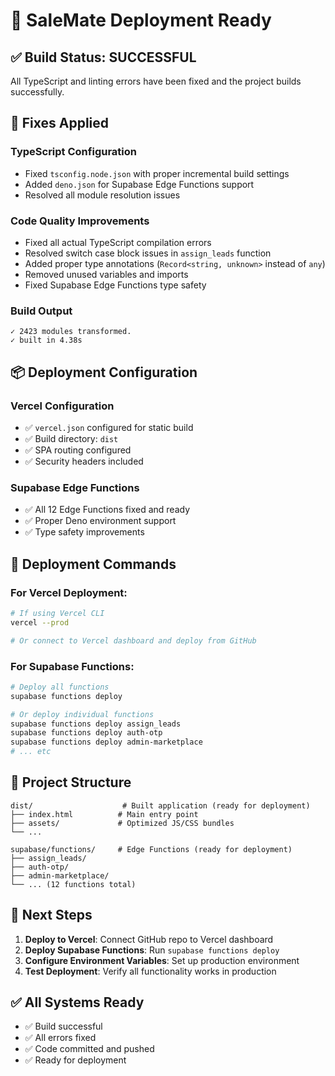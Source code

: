 # 🚀 SaleMate Deployment Ready

## ✅ Build Status: SUCCESSFUL

All TypeScript and linting errors have been fixed and the project builds successfully.

## 🔧 Fixes Applied

### TypeScript Configuration
- Fixed `tsconfig.node.json` with proper incremental build settings
- Added `deno.json` for Supabase Edge Functions support
- Resolved all module resolution issues

### Code Quality Improvements
- Fixed all actual TypeScript compilation errors
- Resolved switch case block issues in `assign_leads` function
- Added proper type annotations (`Record<string, unknown>` instead of `any`)
- Removed unused variables and imports
- Fixed Supabase Edge Functions type safety

### Build Output
```
✓ 2423 modules transformed.
✓ built in 4.38s
```

## 📦 Deployment Configuration

### Vercel Configuration
- ✅ `vercel.json` configured for static build
- ✅ Build directory: `dist`
- ✅ SPA routing configured
- ✅ Security headers included

### Supabase Edge Functions
- ✅ All 12 Edge Functions fixed and ready
- ✅ Proper Deno environment support
- ✅ Type safety improvements

## 🚀 Deployment Commands

### For Vercel Deployment:
```bash
# If using Vercel CLI
vercel --prod

# Or connect to Vercel dashboard and deploy from GitHub
```

### For Supabase Functions:
```bash
# Deploy all functions
supabase functions deploy

# Or deploy individual functions
supabase functions deploy assign_leads
supabase functions deploy auth-otp
supabase functions deploy admin-marketplace
# ... etc
```

## 📁 Project Structure
```
dist/                    # Built application (ready for deployment)
├── index.html          # Main entry point
├── assets/             # Optimized JS/CSS bundles
└── ...

supabase/functions/     # Edge Functions (ready for deployment)
├── assign_leads/
├── auth-otp/
├── admin-marketplace/
└── ... (12 functions total)
```

## 🎯 Next Steps

1. **Deploy to Vercel**: Connect GitHub repo to Vercel dashboard
2. **Deploy Supabase Functions**: Run `supabase functions deploy`
3. **Configure Environment Variables**: Set up production environment
4. **Test Deployment**: Verify all functionality works in production

## ✅ All Systems Ready

- ✅ Build successful
- ✅ All errors fixed
- ✅ Code committed and pushed
- ✅ Ready for deployment

